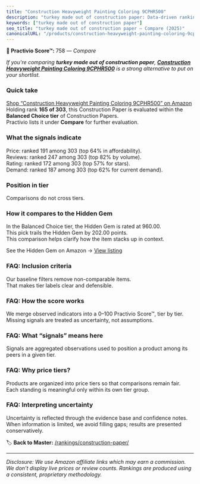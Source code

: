 ```yaml
---
title: "Construction Heavyweight Painting Coloring 9CPHR500"
description: "turkey made out of construction paper: Data-driven ranking using the Practivio Score™. Positioned by quality, value, demand, findability, momentum."
keywords: ["turkey made out of construction paper"]
seo_title: "turkey made out of construction paper — Compare (2025)"
canonicalURL: "/products/construction-heavyweight-painting-coloring-9cphr500-B086BW9Q62/"
---
```


**🛒 Practivio Score™:** 758 — _Compare_


*If you're comparing **turkey made out of construction paper**, **[Construction Heavyweight Painting Coloring 9CPHR500](https://www.amazon.com/dp/B086BW9Q62?tag=practivio-20)** is a strong alternative to put on your shortlist.*
### Quick take
[Shop “Construction Heavyweight Painting Coloring 9CPHR500” on Amazon](https://www.amazon.com/dp/B086BW9Q62?tag=practivio-20)
Holding rank **165 of 303**, this Construction Paper is evaluated within the **Balanced Choice tier** of Construction Papers.  
Practivio lists it under **Compare** for further evaluation.

### What the signals indicate
Price: ranked 191 among 303 (top 64% in affordability).  
Reviews: ranked 247 among 303 (top 82% by volume).  
Rating: ranked 172 among 303 (top 57% for stars).  
Demand: ranked 187 among 303 (top 62% for current demand).

### Position in tier
Comparisons do not cross tiers.

### How it compares to the Hidden Gem
In the Balanced Choice tier, the Hidden Gem is rated at 960.00.  
This pick trails the Hidden Gem by 202.00 points.  
This comparison helps clarify how the item stacks up in context.  

See the Hidden Gem on Amazon → [View listing](https://www.amazon.com/dp/B01AW5V7PE?tag=practivio-20)

### FAQ: Inclusion criteria
Our baseline filters remove non-comparable items.  
That makes tier labels clear and defensible.

### FAQ: How the score works
We merge observed indicators into a 0–100 Practivio Score™, tier by tier.  
Missing signals are treated as uncertainty, not assumptions.

### FAQ: What “signals” means here
Signals are aggregated observations used to position a product among its peers in a given tier.

### FAQ: Why price tiers?
Products are organized into price tiers so that comparisons remain fair.  
Each standing is meaningful only within its own tier group.

### FAQ: Interpreting uncertainty
Uncertainty is reflected through the evidence base and confidence notes.  
When information is limited, we avoid filling gaps; results are presented conservatively.

<!-- Missing template for Compare/CompareWithinPriceClass -->


🏷️ **Back to Master:** [/rankings/construction-paper/](/rankings/construction-paper/)

---
_Disclosure: We use Amazon affiliate links which may earn a commission. We don’t display live prices or review counts. Rankings are produced using a consistent, proprietary methodology._
